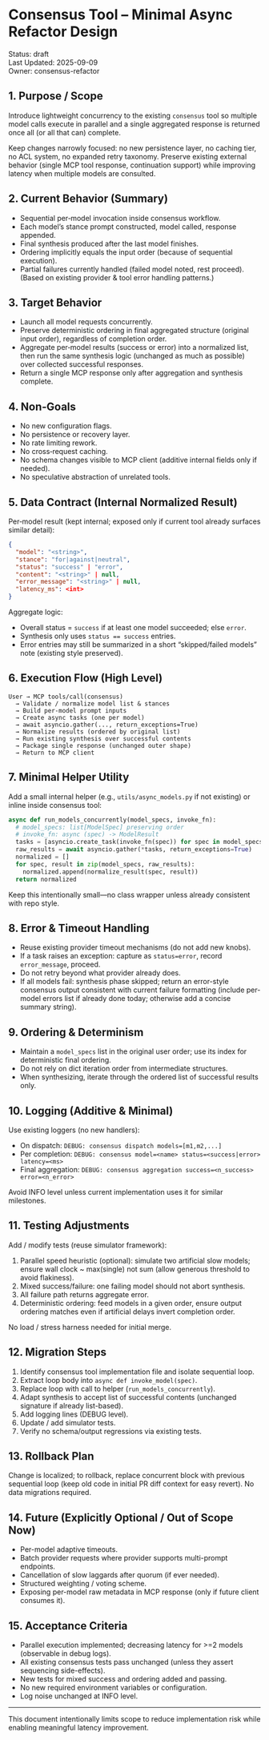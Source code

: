 # Consensus Tool – Minimal Async Refactor Design

Status: draft  
Last Updated: 2025-09-09  
Owner: consensus-refactor

## 1. Purpose / Scope
Introduce lightweight concurrency to the existing `consensus` tool so multiple model calls execute in parallel and a single aggregated response is returned once all (or all that can) complete.

Keep changes narrowly focused: no new persistence layer, no caching tier, no ACL system, no expanded retry taxonomy. Preserve existing external behavior (single MCP tool response, continuation support) while improving latency when multiple models are consulted.

## 2. Current Behavior (Summary)

- Sequential per‑model invocation inside consensus workflow.
- Each model’s stance prompt constructed, model called, response appended.
- Final synthesis produced after the last model finishes.
- Ordering implicitly equals the input order (because of sequential execution).
- Partial failures currently handled (failed model noted, rest proceed). (Based on existing provider & tool error handling patterns.)

## 3. Target Behavior

- Launch all model requests concurrently.
- Preserve deterministic ordering in final aggregated structure (original input order), regardless of completion order.
- Aggregate per‑model results (success or error) into a normalized list, then run the same synthesis logic (unchanged as much as possible) over collected successful responses.
- Return a single MCP response only after aggregation and synthesis complete.

## 4. Non‑Goals

- No new configuration flags.
- No persistence or recovery layer.
- No rate limiting rework.
- No cross‑request caching.
- No schema changes visible to MCP client (additive internal fields only if needed).
- No speculative abstraction of unrelated tools.

## 5. Data Contract (Internal Normalized Result)

Per‑model result (kept internal; exposed only if current tool already surfaces similar detail):

```json
{
  "model": "<string>",
  "stance": "for|against|neutral",
  "status": "success" | "error",
  "content": "<string>" | null,
  "error_message": "<string>" | null,
  "latency_ms": <int>
}
```

Aggregate logic:

- Overall status = `success` if at least one model succeeded; else `error`.
- Synthesis only uses `status == success` entries.
- Error entries may still be summarized in a short “skipped/failed models” note (existing style preserved).

## 6. Execution Flow (High Level)

```text
User → MCP tools/call(consensus)
  → Validate / normalize model list & stances
  → Build per-model prompt inputs
  → Create async tasks (one per model)
  → await asyncio.gather(..., return_exceptions=True)
  → Normalize results (ordered by original list)
  → Run existing synthesis over successful contents
  → Package single response (unchanged outer shape)
  → Return to MCP client
```

## 7. Minimal Helper Utility

Add a small internal helper (e.g., `utils/async_models.py` if not existing) or inline inside consensus tool:

```python
async def run_models_concurrently(model_specs, invoke_fn):
  # model_specs: list[ModelSpec] preserving order
  # invoke_fn: async (spec) -> ModelResult
  tasks = [asyncio.create_task(invoke_fn(spec)) for spec in model_specs]
  raw_results = await asyncio.gather(*tasks, return_exceptions=True)
  normalized = []
  for spec, result in zip(model_specs, raw_results):
    normalized.append(normalize_result(spec, result))
  return normalized
```

Keep this intentionally small—no class wrapper unless already consistent with repo style.

## 8. Error & Timeout Handling

- Reuse existing provider timeout mechanisms (do not add new knobs).
- If a task raises an exception: capture as `status=error`, record `error_message`, proceed.
- Do not retry beyond what provider already does.
- If all models fail: synthesis phase skipped; return an error-style consensus output consistent with current failure formatting (include per-model errors list if already done today; otherwise add a concise summary string).

## 9. Ordering & Determinism

- Maintain a `model_specs` list in the original user order; use its index for deterministic final ordering.
- Do not rely on dict iteration order from intermediate structures.
- When synthesizing, iterate through the ordered list of successful results only.

## 10. Logging (Additive & Minimal)

Use existing loggers (no new handlers):

- On dispatch: `DEBUG: consensus dispatch models=[m1,m2,...]`
- Per completion: `DEBUG: consensus model=<name> status=<success|error> latency=<ms>`
- Final aggregation: `DEBUG: consensus aggregation success=<n_success> error=<n_error>`

Avoid INFO level unless current implementation uses it for similar milestones.

## 11. Testing Adjustments

Add / modify tests (reuse simulator framework):

1. Parallel speed heuristic (optional): simulate two artificial slow models; ensure wall clock ~ max(single) not sum (allow generous threshold to avoid flakiness).
2. Mixed success/failure: one failing model should not abort synthesis.
3. All failure path returns aggregate error.
4. Deterministic ordering: feed models in a given order, ensure output ordering matches even if artificial delays invert completion order.

No load / stress harness needed for initial merge.

## 12. Migration Steps

1. Identify consensus tool implementation file and isolate sequential loop.
2. Extract loop body into `async def invoke_model(spec)`.
3. Replace loop with call to helper (`run_models_concurrently`).
4. Adapt synthesis to accept list of successful contents (unchanged signature if already list-based).
5. Add logging lines (DEBUG level).
6. Update / add simulator tests.
7. Verify no schema/output regressions via existing tests.

## 13. Rollback Plan

Change is localized; to rollback, replace concurrent block with previous sequential loop (keep old code in initial PR diff context for easy revert). No data migrations required.

## 14. Future (Explicitly Optional / Out of Scope Now)

- Per-model adaptive timeouts.
- Batch provider requests where provider supports multi-prompt endpoints.
- Cancellation of slow laggards after quorum (if ever needed).
- Structured weighting / voting scheme.
- Exposing per-model raw metadata in MCP response (only if future client consumes it).

## 15. Acceptance Criteria

- Parallel execution implemented; decreasing latency for >=2 models (observable in debug logs).
- All existing consensus tests pass unchanged (unless they assert sequencing side-effects).
- New tests for mixed success and ordering added and passing.
- No new required environment variables or configuration.
- Log noise unchanged at INFO level.

---
This document intentionally limits scope to reduce implementation risk while enabling meaningful latency improvement.
